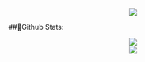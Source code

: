 
<div align="center"> <img src="https://readme-typing-svg.herokuapp.com/?lines=Hi, I'm Me106y &center=true&font=Roboto&size=27" /></div>

##🤖Github Stats: 
<div align="center"> <img src="https://github-readme-stats.vercel.app/api?username=Me106y&show_icons=true&theme=tokyonight" /> </div>
<div align="center"> <img src="https://github-readme-streak-stats.herokuapp.com/?user=Me106y" /> </div>

<!--
**Me106y/Me106y** is a ✨ _special_ ✨ repository because its `README.md` (this file) appears on your GitHub profile.

Here are some ideas to get you started:

- 🔭 I’m currently working on ...
- 🌱 I’m currently learning ...
- 👯 I’m looking to collaborate on ...
- 🤔 I’m looking for help with ...
- 💬 Ask me about ...
- 📫 How to reach me: ...
- 😄 Pronouns: ...
- ⚡ Fun fact: ...
-->




